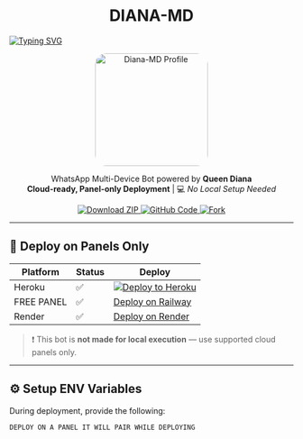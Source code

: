 <h1 align="center"> DIANA-MD</h1>

[![Typing SVG](https://readme-typing-svg.herokuapp.com?font=Rockstar-ExtraBold&color=506EF8&lines=WELCOME+TO+QUEEN+DIANA+MD+BY;JELIO+STARR+DEV;THANKS+FOR+VISITING+MY+REPO)](https://git.io/typing-svg)
<br>

<p align="center">
  <img src="https://files.catbox.moe/jvxv5i.jpg" alt="Diana-MD Profile" width="200" style="border-radius: 20px;" />
</p>

<p align="center">
  WhatsApp Multi-Device Bot powered by <strong>Queen Diana</strong><br>
  <b>Cloud-ready, Panel-only Deployment</b> | 💻 <i>No Local Setup Needed</i>
</p>

<p align="center">
  <a href="https://github.com/QUEEN-DIANA/DIANA-MD/archive/refs/heads/main.zip">
    <img src="https://img.shields.io/badge/📦 Download-ZIP-blue?style=for-the-badge" alt="Download ZIP">
  </a>
  <a href="https://github.com/QUEEN-DIANA/DIANA-MD">
    <img src="https://img.shields.io/badge/🌐 View-Code-black?style=for-the-badge" alt="GitHub Code">
  </a>
  <a href="https://github.com/QUEEN-DIANA/DIANA-MD/fork">
    <img src="https://img.shields.io/badge/🍴 Fork-Repo-green?style=for-the-badge" alt="Fork">
  </a>
</p>

---

## 🚀 Deploy on Panels Only

| Platform | Status | Deploy |
|----------|--------|--------|
| Heroku   | ✅ | [![Deploy to Heroku](https://www.herokucdn.com/deploy/button.svg)](https://heroku.com/deploy?template=https://github.com/QUEEN-DIANA/DIANA-MD) |
| FREE PANEL | ✅ | [Deploy on Railway](https://bot-hosting.net/?aff=1348291098681937980) |
| Render   | ✅ | [Deploy on Render](https://dashboard.render.com/blueprint/new?repo=https://github.com/QUEEN-DIANA/DIANA-MD) |

> ❗ This bot is **not made for local execution** — use supported cloud panels only.

---

## ⚙️ Setup ENV Variables

During deployment, provide the following:

```env
DEPLOY ON A PANEL IT WILL PAIR WHILE DEPLOYING 
